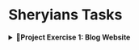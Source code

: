 # Sheryians Tasks  

<details>  
  <summary><strong>🎯Project Exercise 1: Blog Website</strong></summary>  

  - **📌 Topic Covered:** HTML  
  - **📝 Description:**  
    Build a simple blog webpage that includes essential HTML elements such as:  
    - Headings (`<h1>`, `<h2>`, etc.)  
    - Paragraphs (`<p>`)  
    - Unordered and Ordered Lists (`<ul>`, `<ol>`)  
    - Links (`<a>`)  
    - Images (`<img>`)  
    - The page should start with a `DOCTYPE` declaration and include the `<html>`, `<head>`, and `<body>` tags.  

  - **💡 Skills Covered:**  
    - HTML structure  
    - Embedding media  

</details>
